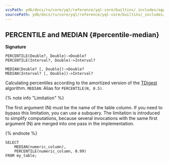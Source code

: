 ```yaml
---
vcsPath: ydb/docs/ru/core/yql/reference/yql-core/builtins/_includes/aggregation/percentile_median.md
sourcePath: ydb/docs/ru/core/yql/reference/yql-core/builtins/_includes/aggregation/percentile_median.md
---
```

## PERCENTILE and MEDIAN {#percentile-median}

**Signature**
```
PERCENTILE(Double?, Double)->Double?
PERCENTILE(Interval?, Double)->Interval?

MEDIAN(Double? [, Double])->Double?
MEDIAN(Interval? [, Double])->Interval?
```

Calculating percentiles according to the amortized version of the [TDigest](https://github.com/tdunning/t-digest) algorithm. `MEDIAN`: Alias for `PERCENTILE(N, 0.5)`.

{% note info "Limitation" %}

The first argument (N) must be the name of the table column. If you need to bypass this limitation, you can use a subquery. The limitation is introduced to simplify computations, because several invocations with the same first argument (N) are merged into one pass in the implementation.

{% endnote %}

```yql
SELECT
    MEDIAN(numeric_column),
    PERCENTILE(numeric_column, 0.99)
FROM my_table;
```

